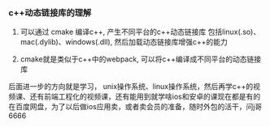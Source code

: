 ### c++动态链接库的理解

1. 可以通过 cmake 编译c++, 产生不同平台的c++动态链接库 包括linux(.so)、mac(.dylib)、windows(.dll), 然后加载动态链接库增强c++的能力

2. cmake就是类似于c++中的webpack, 可以将c++编译成不同平台的动态链接库



后面进一步的方向就是学习， unix操作系统、linux操作系统，然后再学c++的视频课、还有前端工程化的视频课，还有能用到就学啥ios和安卓的课现在都是有的在百度网盘，为了以后做ios应用卖，或者卖会员的准备，随时外包的活干，问j哥 6666